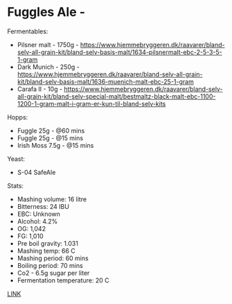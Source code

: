 # Fuggles Ale - 

Fermentables: 
  - Pilsner malt - 1750g - https://www.hjemmebryggeren.dk/raavarer/bland-selv-all-grain-kit/bland-selv-basis-malt/1634-pilsnermalt-ebc-2-5-3-5-1-gram
  - Dark Munich - 250g - https://www.hjemmebryggeren.dk/raavarer/bland-selv-all-grain-kit/bland-selv-basis-malt/1636-muenich-malt-ebc-25-1-gram
  - Carafa II - 10g - https://www.hjemmebryggeren.dk/raavarer/bland-selv-all-grain-kit/bland-selv-special-malt/bestmaltz-black-malt-ebc-1100-1200-1-gram-malt-i-gram-er-kun-til-bland-selv-kits

Hopps:
  - Fuggle 25g - @60 mins
  - Fuggle 25g - @15 mins
  - Irish Moss 7.5g - @15 mins

Yeast:
  - S-04 SafeAle

Stats:
 - Mashing volume: 16 litre
 - Bitterness: 24 IBU
 - EBC: Unknown
 - Alcohol: 4.2%
 - OG: 1,042
 - FG: 1,010
 - Pre boil gravity: 1.031
 - Mashing temp: 66 C
 - Mashing period: 60 mins
 - Boiling period: 70 mins
 - Co2 - 6.5g sugar per liter
 - Fermentation temperature: 20 C

[LINK](https://www.brewersfriend.com/homebrew/recipe/view/562918/fuggles-ale)
